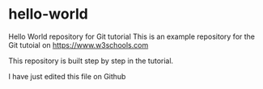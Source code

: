 # hello-world
Hello World repository for Git tutorial
This is an example repository for the Git tutoial on https://www.w3schools.com

This repository is built step by step in the tutorial.

I have just edited this file on Github
